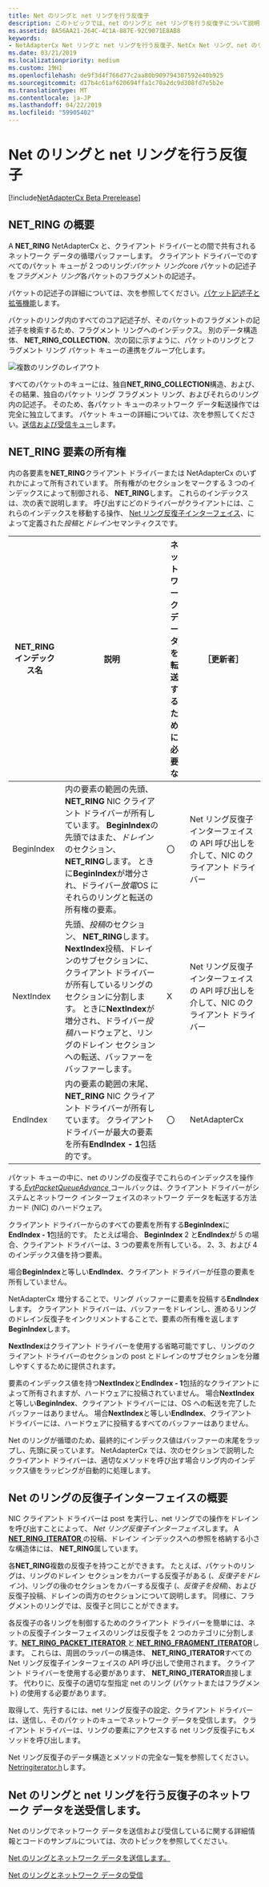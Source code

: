```yaml
---
title: Net のリングと net リングを行う反復子
description: このトピックでは、net のリングと net リングを行う反復子について説明します。
ms.assetid: 8A56AA21-264C-4C1A-887E-92C9071E8AB8
keywords:
- NetAdapterCx Net リングと net リングを行う反復子、NetCx Net リング、net のリングの反復子 NetAdapterCx PCI デバイス net リング、NetAdapterCx 非同期 I/O
ms.date: 03/21/2019
ms.localizationpriority: medium
ms.custom: 19H1
ms.openlocfilehash: de9f3d4f766d77c2aa80b909794307592e40b925
ms.sourcegitcommit: d17b4c61af620694ffa1c70a2dc9d308fd7e5b2e
ms.translationtype: MT
ms.contentlocale: ja-JP
ms.lasthandoff: 04/22/2019
ms.locfileid: "59905402"
---
```

# <a name="net-rings-and-net-ring-iterators"></a>Net のリングと net リングを行う反復子

[!include[NetAdapterCx Beta Prerelease](../netcx-beta-prerelease.md)]

## <a name="netring-overview"></a>NET_RING の概要

A **NET_RING** NetAdapterCx と、クライアント ドライバーとの間で共有されるネットワーク データの循環バッファーします。 クライアント ドライバーでのすべてのパケット キューが 2 つのリング:*パケット リング*core パケットの記述子を*フラグメント リング*各パケットのフラグメントの記述子。

パケットの記述子の詳細については、次を参照してください。[パケット記述子と拡張機能](packet-descriptors-and-extensions.md)します。

パケットのリング内のすべてのコア記述子が、そのパケットのフラグメントの記述子を検索するため、フラグメント リングへのインデックス。 別のデータ構造体、 **NET_RING_COLLECTION**、次の図に示すように、パケットのリングとフラグメント リング パケット キューの連携をグループ化します。

![複数のリングのレイアウト](images/multi-ring.png) 

すべてのパケットのキューには、独自**NET_RING_COLLECTION**構造、および、その結果、独自のパケット リング フラグメント リング、およびそれらのリング内の記述子。 そのため、各パケット キューのネットワーク データ転送操作では完全に独立してます。 パケット キューの詳細については、次を参照してください。[送信および受信キュー](transmit-and-receive-queues.md)します。

## <a name="netring-element-ownership"></a>NET_RING 要素の所有権

内の各要素を**NET_RING**クライアント ドライバーまたは NetAdapterCx のいずれかによって所有されています。 所有権がのセクションをマークする 3 つのインデックスによって制御される、 **NET_RING**します。 これらのインデックスは、次の表で説明します。 呼び出すにどのドライバーがクライアントには、これらのインデックスを移動する操作、 [Net リング反復子インターフェイス](#net-ring-iterator-interface-overview)、によって定義された*投稿*と*ドレイン*セマンティクスです。 

| **NET_RING**インデックス名 | 説明 | ネットワーク データを転送するために必要な | ［更新者］ |
| --- | --- | --- | --- |
| BeginIndex | 内の要素の範囲の先頭、 **NET_RING** NIC クライアント ドライバーが所有しています。 **BeginIndex**の先頭ではまた、*ドレイン*のセクション、 **NET_RING**します。 ときに**BeginIndex**が増分され、ドライバー*放電*OS にそれらのリングと転送の所有権の要素。 | 〇 | Net リング反復子インターフェイスの API 呼び出しを介して、NIC のクライアント ドライバー |
| NextIndex | 先頭、*投稿*のセクション、 **NET_RING**します。 **NextIndex**投稿、ドレインのサブセクションに、クライアント ドライバーが所有しているリングのセクションに分割します。 ときに**NextIndex**が増分され、ドライバー*投稿*ハードウェアと、リングのドレイン セクションへの転送、バッファーをバッファーします。 | X | Net リング反復子インターフェイスの API 呼び出しを介して、NIC のクライアント ドライバー |
| EndIndex | 内の要素の範囲の末尾、 **NET_RING** NIC クライアント ドライバーが所有しています。 クライアント ドライバーが最大の要素を所有**EndIndex - 1**包括的です。 | 〇 | NetAdapterCx |

パケット キューの中に、net のリングの反復子でこれらのインデックスを操作する[ *EvtPacketQueueAdvance* ](https://docs.microsoft.com/windows-hardware/drivers/ddi/content/netpacketqueue/nc-netpacketqueue-evt_packet_queue_advance)コールバックは、クライアント ドライバーがシステムとネットワーク インターフェイスのネットワーク データを転送する方法カード (NIC) のハードウェア。

クライアント ドライバーからのすべての要素を所有する**BeginIndex**に**EndIndex - 1**包括的です。 たとえば場合、 **BeginIndex** 2 と**EndIndex**が 5 の場合、クライアント ドライバーは、3 つの要素を所有している。 2、3、および 4 のインデックス値を持つ要素。

場合**BeginIndex**と等しい**EndIndex**、クライアント ドライバーが任意の要素を所有していません。

NetAdapterCx 増分することで、リング バッファーに要素を投稿する**EndIndex**します。 クライアント ドライバーは、バッファーをドレインし、進めるリングのドレイン反復子をインクリメントすることで、要素の所有権を返します**BeginIndex**します。

**NextIndex**はクライアント ドライバーを使用する省略可能ですし、リングのクライアント ドライバーのセクションの post とドレインのサブセクションを分離しやすくするために提供されます。

要素のインデックス値を持つ**NextIndex**と**EndIndex - 1**包括的なクライアントによって所有されますが、ハードウェアに投稿されていません。 場合**NextIndex**と等しい**BeginIndex**、クライアント ドライバーには、OS への転送を完了したバッファーはありません。 場合**NextIndex**と等しい**EndIndex**、クライアント ドライバーには、ハードウェアに投稿するすべてのバッファーはありません。

Net のリングが循環のため、最終的にインデックス値はバッファーの末尾をラップし、先頭に戻っています。 NetAdapterCx では、次のセクションで説明したクライアント ドライバーは、適切なメソッドを呼び出す場合リング内のインデックス値をラッピングが自動的に処理します。

## <a name="net-ring-iterator-interface-overview"></a>Net のリングの反復子インターフェイスの概要

NIC クライアント ドライバーは post を実行し、net リングでの操作をドレインを呼び出すことによって、 *Net リング反復子インターフェイス*します。 A [ **NET_RING_ITERATOR** ](https://docs.microsoft.com/windows-hardware/drivers/ddi/content/netringiterator/ns-netringiterator-_net-ring-iterator)の投稿、ドレイン インデックスへの参照を格納する小さな構造体には、 **NET_RING**属しています。 

各**NET_RING**複数の反復子を持つことができます。 たとえば、パケットのリングは、リングのドレイン セクションをカバーする反復子がある (、*反復子をドレイン*)、リングの後のセクションをカバーする反復子 (、*反復子を投稿*)、および反復子投稿、ドレインの両方のセクションについて説明します。 同様に、フラグメントのリングでは、反復子と同じことができます。

各反復子の各リングを制御するためのクライアント ドライバーを簡単には、ネットの反復子インターフェイスのリングは反復子を 2 つのカテゴリに分割します。[**NET_RING_PACKET_ITERATOR** ](https://docs.microsoft.com/windows-hardware/drivers/ddi/content/netringiterator/ns-netringiterator-_net-ring-packet-iterator)と[ **NET_RING_FRAGMENT_ITERATOR**](https://docs.microsoft.com/windows-hardware/drivers/ddi/content/netringiterator/ns-netringiterator-_net-ring-fragment-iterator)します。 これらは、周囲のラッパーの構造体、 **NET_RING_ITERATOR**すべての Net リング反復子インターフェイスの API 呼び出しで使用されます。 クライアント ドライバーを使用する必要があります、 **NET_RING_ITERATOR**直接します。 代わりに、反復子の適切な型指定 net のリング (パケットまたはフラグメント) の使用する必要があります。

取得して、先行するには、net リング反復子の設定、クライアント ドライバーは、送信し、そのパケットのキューでネットワーク データを受信します。 クライアント ドライバーは、リングの要素にアクセスする net リング反復子にもメソッドを呼び出します。

Net リング反復子のデータ構造とメソッドの完全な一覧を参照してください。 [Netringiterator.h](https://docs.microsoft.com/windows-hardware/drivers/ddi/content/netringiterator/)します。

## <a name="sending-and-receiving-network-data-with-net-rings-and-net-ring-iterators"></a>Net のリングと net リングを行う反復子のネットワーク データを送受信します。

Net のリングでネットワーク データを送信および受信しているに関する詳細情報とコードのサンプルについては、次のトピックを参照してください。

[Net のリングとネットワーク データを送信します。](sending-network-data-with-net-rings.md)

[Net のリングとネットワーク データの受信](receiving-network-data-with-net-rings.md)
